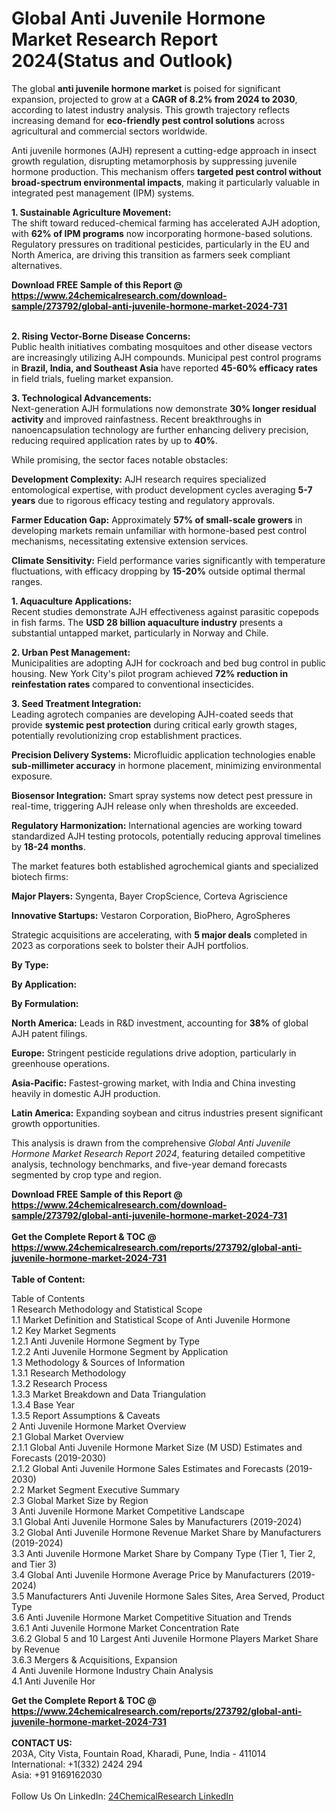 <h1>Global Anti Juvenile Hormone Market Research Report 2024(Status and Outlook)</h1><p>The global <strong>anti juvenile hormone market</strong> is poised for significant expansion, projected to grow at a <strong>CAGR of 8.2% from 2024 to 2030</strong>, according to latest industry analysis. This growth trajectory reflects increasing demand for <strong>eco-friendly pest control solutions</strong> across agricultural and commercial sectors worldwide.</p><p>Anti juvenile hormones (AJH) represent a cutting-edge approach in insect growth regulation, disrupting metamorphosis by suppressing juvenile hormone production. This mechanism offers <strong>targeted pest control without broad-spectrum environmental impacts</strong>, making it particularly valuable in integrated pest management (IPM) systems.</p><p><strong>1. Sustainable Agriculture Movement:</strong><br>
The shift toward reduced-chemical farming has accelerated AJH adoption, with <strong>62% of IPM programs</strong> now incorporating hormone-based solutions. Regulatory pressures on traditional pesticides, particularly in the EU and North America, are driving this transition as farmers seek compliant alternatives.</p><div><b>Download FREE Sample of this Report @ 
            <a href="https://www.24chemicalresearch.com/download-sample/273792/global-anti-juvenile-hormone-market-2024-731">
            https://www.24chemicalresearch.com/download-sample/273792/global-anti-juvenile-hormone-market-2024-731</a></b></div><br><p><strong>2. Rising Vector-Borne Disease Concerns:</strong><br>
Public health initiatives combating mosquitoes and other disease vectors are increasingly utilizing AJH compounds. Municipal pest control programs in <strong>Brazil, India, and Southeast Asia</strong> have reported <strong>45-60% efficacy rates</strong> in field trials, fueling market expansion.</p><p><strong>3. Technological Advancements:</strong><br>
Next-generation AJH formulations now demonstrate <strong>30% longer residual activity</strong> and improved rainfastness. Recent breakthroughs in nanoencapsulation technology are further enhancing delivery precision, reducing required application rates by up to <strong>40%</strong>.</p><p>While promising, the sector faces notable obstacles:</p><p><strong>Development Complexity:</strong> AJH research requires specialized entomological expertise, with product development cycles averaging <strong>5-7 years</strong> due to rigorous efficacy testing and regulatory approvals.</p><p><strong>Farmer Education Gap:</strong> Approximately <strong>57% of small-scale growers</strong> in developing markets remain unfamiliar with hormone-based pest control mechanisms, necessitating extensive extension services.</p><p><strong>Climate Sensitivity:</strong> Field performance varies significantly with temperature fluctuations, with efficacy dropping by <strong>15-20%</strong> outside optimal thermal ranges.</p><p><strong>1. Aquaculture Applications:</strong><br>
Recent studies demonstrate AJH effectiveness against parasitic copepods in fish farms. The <strong>USD 28 billion aquaculture industry</strong> presents a substantial untapped market, particularly in Norway and Chile.</p><p><strong>2. Urban Pest Management:</strong><br>
Municipalities are adopting AJH for cockroach and bed bug control in public housing. New York City's pilot program achieved <strong>72% reduction in reinfestation rates</strong> compared to conventional insecticides.</p><p><strong>3. Seed Treatment Integration:</strong><br>
Leading agrotech companies are developing AJH-coated seeds that provide <strong>systemic pest protection</strong> during critical early growth stages, potentially revolutionizing crop establishment practices.</p><p><strong>Precision Delivery Systems:</strong> Microfluidic application technologies enable <strong>sub-millimeter accuracy</strong> in hormone placement, minimizing environmental exposure.</p><p><strong>Biosensor Integration:</strong> Smart spray systems now detect pest pressure in real-time, triggering AJH release only when thresholds are exceeded.</p><p><strong>Regulatory Harmonization:</strong> International agencies are working toward standardized AJH testing protocols, potentially reducing approval timelines by <strong>18-24 months</strong>.</p><p>The market features both established agrochemical giants and specialized biotech firms:</p><p><strong>Major Players:</strong> Syngenta, Bayer CropScience, Corteva Agriscience</p><p><strong>Innovative Startups:</strong> Vestaron Corporation, BioPhero, AgroSpheres</p><p>Strategic acquisitions are accelerating, with <strong>5 major deals</strong> completed in 2023 as corporations seek to bolster their AJH portfolios.</p><p><strong>By Type:</strong></p><p><strong>By Application:</strong></p><p><strong>By Formulation:</strong></p><p><strong>North America:</strong> Leads in R&amp;D investment, accounting for <strong>38%</strong> of global AJH patent filings.</p><p><strong>Europe:</strong> Stringent pesticide regulations drive adoption, particularly in greenhouse operations.</p><p><strong>Asia-Pacific:</strong> Fastest-growing market, with India and China investing heavily in domestic AJH production.</p><p><strong>Latin America:</strong> Expanding soybean and citrus industries present significant growth opportunities.</p><p>This analysis is drawn from the comprehensive <em>Global Anti Juvenile Hormone Market Research Report 2024</em>, featuring detailed competitive analysis, technology benchmarks, and five-year demand forecasts segmented by crop type and region.</p><div><b>Download FREE Sample of this Report @ 
            <a href="https://www.24chemicalresearch.com/download-sample/273792/global-anti-juvenile-hormone-market-2024-731">
            https://www.24chemicalresearch.com/download-sample/273792/global-anti-juvenile-hormone-market-2024-731</a></b></div><br><div><b>Get the Complete Report & TOC @ 
            <a href="https://www.24chemicalresearch.com/reports/273792/global-anti-juvenile-hormone-market-2024-731">
            https://www.24chemicalresearch.com/reports/273792/global-anti-juvenile-hormone-market-2024-731</a></b></div><br>
            <b>Table of Content:</b><p>Table of Contents<br />
1 Research Methodology and Statistical Scope<br />
1.1 Market Definition and Statistical Scope of Anti Juvenile Hormone<br />
1.2 Key Market Segments<br />
1.2.1 Anti Juvenile Hormone Segment by Type<br />
1.2.2 Anti Juvenile Hormone Segment by Application<br />
1.3 Methodology & Sources of Information<br />
1.3.1 Research Methodology<br />
1.3.2 Research Process<br />
1.3.3 Market Breakdown and Data Triangulation<br />
1.3.4 Base Year<br />
1.3.5 Report Assumptions & Caveats<br />
2 Anti Juvenile Hormone Market Overview<br />
2.1 Global Market Overview<br />
2.1.1 Global Anti Juvenile Hormone Market Size (M USD) Estimates and Forecasts (2019-2030)<br />
2.1.2 Global Anti Juvenile Hormone Sales Estimates and Forecasts (2019-2030)<br />
2.2 Market Segment Executive Summary<br />
2.3 Global Market Size by Region<br />
3 Anti Juvenile Hormone Market Competitive Landscape<br />
3.1 Global Anti Juvenile Hormone Sales by Manufacturers (2019-2024)<br />
3.2 Global Anti Juvenile Hormone Revenue Market Share by Manufacturers (2019-2024)<br />
3.3 Anti Juvenile Hormone Market Share by Company Type (Tier 1, Tier 2, and Tier 3)<br />
3.4 Global Anti Juvenile Hormone Average Price by Manufacturers (2019-2024)<br />
3.5 Manufacturers Anti Juvenile Hormone Sales Sites, Area Served, Product Type<br />
3.6 Anti Juvenile Hormone Market Competitive Situation and Trends<br />
3.6.1 Anti Juvenile Hormone Market Concentration Rate<br />
3.6.2 Global 5 and 10 Largest Anti Juvenile Hormone Players Market Share by Revenue<br />
3.6.3 Mergers & Acquisitions, Expansion<br />
4 Anti Juvenile Hormone Industry Chain Analysis<br />
4.1 Anti Juvenile Hor</p><div><b>Get the Complete Report & TOC @ 
            <a href="https://www.24chemicalresearch.com/reports/273792/global-anti-juvenile-hormone-market-2024-731">
            https://www.24chemicalresearch.com/reports/273792/global-anti-juvenile-hormone-market-2024-731</a></b></div><br><b>CONTACT US:</b><br>
            203A, City Vista, Fountain Road, Kharadi, Pune, India - 411014<br>
            International: +1(332) 2424 294<br>
            Asia: +91 9169162030 <br><br>
            Follow Us On LinkedIn: <a href="https://www.linkedin.com/company/24chemicalresearch/">24ChemicalResearch LinkedIn</a>